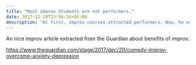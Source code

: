 ```yaml
---
title: "Most improv Students are not performers."
date: 2017-12-19T23:56:54+01:00
description: "At first, improv courses attracted performers. Now, he estimates half his students are seeking help with anxiety or confidence. It’s a trend noted by other improv teachers."
---
```


An nice improv article extracted from the Guardian about benefits of improv.

https://www.theguardian.com/stage/2017/dec/20/comedy-improv-overcome-anxiety-depression

